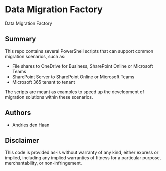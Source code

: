 # Data Migration Factory
Data Migration Factory
## Summary
This repo contains several PowerShell scripts that can support common migration scenarios, such as:
* File shares to OneDrive for Business, SharePoint Online or Microsoft Teams
* SharePoint Server to SharePoint Online or Microsoft Teams
* Microsoft 365 tenant to tenant

The scripts are meant as examples to speed up the development of migration solutions within these scenarios.

## Authors
* Andries den Haan

## Disclaimer
This code is provided as-is without warranty of any kind, either express or implied, including any implied warranties of fitness for a particular purpose, merchantability, or non-infringement.
